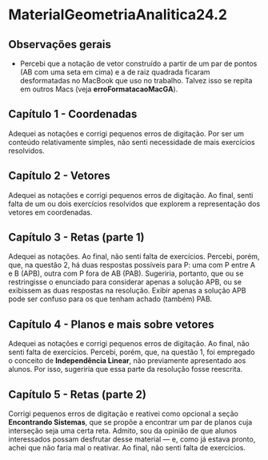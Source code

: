 # MaterialGeometriaAnalitica24.2

## Observações gerais

- Percebi que a notação de vetor construído a partir de um par de pontos (AB com uma seta em cima) e a de raiz quadrada ficaram desformatadas no MacBook que uso no trabalho. Talvez isso se repita em outros Macs (veja **erroFormatacaoMacGA**).

## Capítulo 1 - Coordenadas

Adequei as notações e corrigi pequenos erros de digitação. Por ser um conteúdo relativamente simples, não senti necessidade de mais exercícios resolvidos.

## Capítulo 2 - Vetores

Adequei as notações e corrigi pequenos erros de digitação. Ao final, senti falta de um ou dois exercícios resolvidos que explorem a representação dos vetores em coordenadas.

## Capítulo 3 - Retas (parte 1)

Adequei as notações. Ao final, não senti falta de exercícios. Percebi, porém, que, na questão 2, há duas respostas possíveis para P: uma com P entre A e B (APB), outra com P fora de AB (PAB). Sugeriria, portanto, que ou se restringisse o enunciado para considerar apenas a solução APB, ou se exibissem as duas respostas na resolução. Exibir apenas a solução APB pode ser confuso para os que tenham achado (também) PAB.

## Capítulo 4 - Planos e mais sobre vetores

Adequei as notações e corrigi pequenos erros de digitação. Ao final, não senti falta de exercícios. Percebi, porém, que, na questão 1, foi empregado o conceito de **Independência Linear**, não previamente apresentado aos alunos. Por isso, sugeriria que essa parte da resolução fosse reescrita.

## Capítulo 5 - Retas (parte 2)

Corrigi pequenos erros de digitação e reativei como opcional a seção **Encontrando Sistemas**, que se propõe a encontrar um par de planos cuja interseção seja uma certa reta. Admito, sou da opinião de que alunos interessados possam desfrutar desse material — e, como já estava pronto, achei que não faria mal o reativar. Ao final, não senti falta de exercícios.
